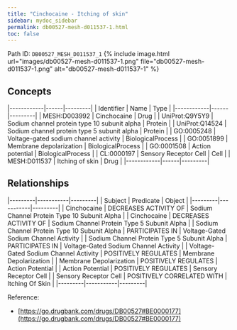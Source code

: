 ```yaml
---
title: "Cinchocaine - Itching of skin"
sidebar: mydoc_sidebar
permalink: db00527-mesh-d011537-1.html
toc: false 
---
```



Path ID: `DB00527_MESH_D011537_1`
{% include image.html url="images/db00527-mesh-d011537-1.png" file="db00527-mesh-d011537-1.png" alt="db00527-mesh-d011537-1" %}

## Concepts

|------------|------|---------|
| Identifier | Name | Type    |
|------------|------|---------|
| MESH:D003992 | Cinchocaine | Drug |
| UniProt:Q9Y5Y9 | Sodium channel protein type 10 subunit alpha | Protein |
| UniProt:Q14524 | Sodium channel protein type 5 subunit alpha | Protein |
| GO:0005248 | Voltage-gated sodium channel activity | BiologicalProcess |
| GO:0051899 | Membrane depolarization | BiologicalProcess |
| GO:0001508 | Action potential | BiologicalProcess |
| CL:0000197 | Sensory Receptor Cell | Cell |
| MESH:D011537 | Itching of skin | Drug |
|------------|------|---------|

## Relationships

|---------|-----------|---------|
| Subject | Predicate | Object  |
|---------|-----------|---------|
| Cinchocaine | DECREASES ACTIVITY OF | Sodium Channel Protein Type 10 Subunit Alpha |
| Cinchocaine | DECREASES ACTIVITY OF | Sodium Channel Protein Type 5 Subunit Alpha |
| Sodium Channel Protein Type 10 Subunit Alpha | PARTICIPATES IN | Voltage-Gated Sodium Channel Activity |
| Sodium Channel Protein Type 5 Subunit Alpha | PARTICIPATES IN | Voltage-Gated Sodium Channel Activity |
| Voltage-Gated Sodium Channel Activity | POSITIVELY REGULATES | Membrane Depolarization |
| Membrane Depolarization | POSITIVELY REGULATES | Action Potential |
| Action Potential | POSITIVELY REGULATES | Sensory Receptor Cell |
| Sensory Receptor Cell | POSITIVELY CORRELATED WITH | Itching Of Skin |
|---------|-----------|---------|

Reference: 
  - [https://go.drugbank.com/drugs/DB00527#BE0000177](https://go.drugbank.com/drugs/DB00527#BE0000177)
